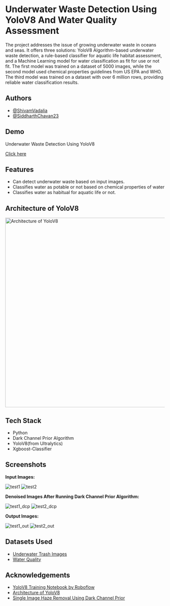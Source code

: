 
# Underwater Waste Detection Using YoloV8 And Water Quality Assessment

The project addresses the issue of growing underwater waste in oceans and seas. It offers three solutions: YoloV8 Algorithm-based underwater waste detection, a rule-based classifier for aquatic life habitat assessment, and a Machine Learning model for water classification as fit for use or not fit. The first model was trained on a dataset of 5000 images, while the second model used chemical properties guidelines from US EPA and WHO. The third model was trained on a dataset with over 6 million rows, providing reliable water classification results.




## Authors

- [@ShivamVadalia](https://github.com/ShivamVadalia)
- [@SiddharthChavan23](https://github.com/SiddharthChavan23)

## Demo
Underwater Waste Detection Using YoloV8

[Click here](https://universe.roboflow.com/neural-ocean/neural_ocean/model/3)


## Features

- Can detect underwater waste based on input images.
- Classifies water as potable or not based on chemical properties of water
- Classifies water as habitual for aquatic life or not.

## Architecture of YoloV8

<img width="600" alt="Architecture of YoloV8" src="https://blog.roboflow.com/content/images/size/w1000/2023/01/image-16.png">

## Tech Stack

- Python
- Dark Channel Prior Algorithm
- YoloV8(from Ultralytics)
- Xgboost-Classifier

## Screenshots

**Input Images:**

![test1](https://github.com/ShivamVadalia/Underwater-Waste-Detection-Using-YoloV8-And-Water-Quality-Assessment/assets/72978511/db31853b-61ad-4ebe-9215-64be12ca7c75)
![test2](https://github.com/ShivamVadalia/Underwater-Waste-Detection-Using-YoloV8-And-Water-Quality-Assessment/assets/72978511/641d0aff-2866-400d-8ba5-9c923a1ab944)

**Denoised Images After Running Dark Channel Prior Algorithm:**

![test1_dcp](https://github.com/ShivamVadalia/Underwater-Waste-Detection-Using-YoloV8-And-Water-Quality-Assessment/assets/72978511/63fb7d5b-9e00-4146-a284-cc5103fc02c0)
![test2_dcp](https://github.com/ShivamVadalia/Underwater-Waste-Detection-Using-YoloV8-And-Water-Quality-Assessment/assets/72978511/a2343278-fb5f-4a4f-afa7-1e87ad46385e)

**Output Images:**

![test1_out](https://github.com/ShivamVadalia/Underwater-Waste-Detection-Using-YoloV8-And-Water-Quality-Assessment/assets/72978511/a16af600-7fd7-4058-8270-bd0ce30b0f9c)
![test2_out](https://github.com/ShivamVadalia/Underwater-Waste-Detection-Using-YoloV8-And-Water-Quality-Assessment/assets/72978511/bf5196a2-44bf-4bf9-980a-1b046e81b798)

## Datasets Used
- [Underwater Trash Images](https://universe.roboflow.com/neural-ocean/neural_ocean)
- [Water Quality](https://www.kaggle.com/datasets/naiborhujosua/predict-the-quality-of-freshwater)

## Acknowledgements

 - [YoloV8 Training Notebook by Roboflow](https://github.com/roboflow/notebooks/blob/main/notebooks/train-yolov8-object-detection-on-custom-dataset.ipynb)
 - [Architecture of YoloV8](https://blog.roboflow.com/whats-new-in-yolov8/)
 - [Single Image Haze Removal Using Dark Channel Prior](https://projectsweb.cs.washington.edu/research/insects/CVPR2009/award/hazeremv_drkchnl.pdf)
